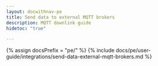 ```yaml
---
layout: docwithnav-pe
title: Send data to external MQTT brokers
description: MQTT downlink guide
hidetoc: "true"

---
```

{% assign docsPrefix = "pe/" %}
{% include docs/pe/user-guide/integrations/send-data-external-mqtt-brokers.md %}
